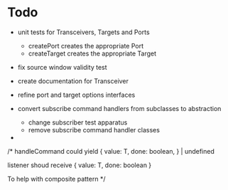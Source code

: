 # Todo

- unit tests for Transceivers, Targets and Ports
  - createPort creates the appropriate Port
  - createTarget creates the appropriate Target
- fix source window validity test
- create documentation for Transceiver
- refine port and target options interfaces

- convert subscribe command handlers from subclasses to abstraction

  - change subscriber test apparatus
  - remove subscribe command handler classes

-

/\*
handleCommand could yield
{
value: T,
done: boolean,
} | undefined

listener shoud receive
{
value: T,
done: boolean
}

To help with composite pattern
\*/
